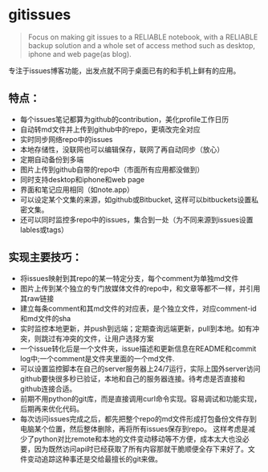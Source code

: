 # gitissues
> Focus on making git issues to a RELIABLE notebook, with a RELIABLE backup solution and a whole set of access method such as desktop, iphone and web page(as blog).

专注于issues博客功能，出发点就不同于桌面已有的和手机上鲜有的应用。

## 特点：
- 每个issues笔记都算为github的contribution，美化profile工作日历
- 自动转md文件并上传到github中的repo，更填改完全对应
- 实时同步网络repo中的issues
- 本地存储性，没联网也可以编辑保存，联网了再自动同步（放心）
- 定期自动备份到多端
- 图片上传到github自带的repo中（市面所有应用都没做到）
- 同时支持desktop和iphone和web page
- 界面和笔记应用相同（如note.app）
- 可以设定某个文集的来源，如github或Bitbucket, 这样可以bitbuckets设置私密文集。
- 还可以同时监控多repo中的issues，集合到一处（为不同来源到issues设置lables或tags）

## 实现主要技巧：
- 将issues映射到其repo的某一特定分支，每个comment为单独md文件
- 图片上传到某个独立的专门放媒体文件的repo中，和文章等都不一样，并引用其raw链接
- 建立每条comment和其md文件的对应表，是个独立文件，对应comment-id和md文件的sha
- 实时监控本地更新，并push到远端；定期查询远端更新，pull到本地。如有冲突，则跳过有冲突的文件，让用户选择方案
- 一个issue转化后是一个文件夹，issue描述和更新信息在README和commit log中;一个comment是文件夹里面的一个md文件.
- 可以设置监控脚本在自己的server服务器上24/7运行，实际上国外server访问github要快很多秒已验证，本地和自己的服务器连接。待考虑是否直接和github连接合适。
- 前期不用python的git库，而是直接调用curl命令实现。容易调试和功能实现，后期再来优化代码。
- 每次访问issues完成之后，都先把整个repo的md文件形成打包备份文件存到电脑某个位置，然后整体删除，再将所有issues保存到repo。 这样考虑是减少了python对比remote和本地的文件变动移动等不方便，成本太大也没必要，因为既然访问api时已经获取了所有内容那就干脆顺便全存下来好了。文件变动追踪这种事还是交给最擅长的git来做。
